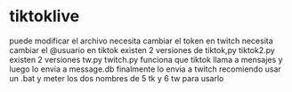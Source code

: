 # tiktoklive
puede modificar el archivo
necesita cambiar el token en twitch 
necesita cambiar el @usuario en tiktok
existen 2 versiones de tiktok,py tiktok2.py
existen 2 versiones tw.py twitch.py
funciona que tiktok llama a mensajes y luego lo envia a message.db finalmente lo envia a twitch 
recomiendo usar un .bat y meter los dos nombres de 5 tk y 6 tw para usarlo
